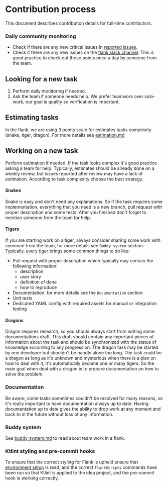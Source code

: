 # Contribution process
This document describes contribution details for full-time contributors.

### Daily community monitoring
* Check if there are any new critical issues in [reported issues](https://github.com/Flank/flank/issues).
* Check if there are any new issues on the [flank slack channel](https://firebase-community.slack.com/archives/C72V6UW8M).
This is good practice to check out those points once a day by someone from the team.

## Looking for a new task
1. Perform daily monitoring if needed.
2. Ask the team if someone needs help.
We prefer teamwork over solo-work, our goal is quality so verification is important.

## Estimating tasks
In the flank, we are using 3 points scale for estimates tasks complexity (snake, tiger, dragon).
For more details see [estimation.md](3_estimation.md)

## Working on a new task
Perform estimation if needed. If the task looks complex it's good practice asking a team for help.
Typically, estimates should be already done on a weekly review, but issues reported after review may have a lack of estimation.
According to task complexity choose the best strategy.

#### Snakes
Snake is easy and don't need any explanations. So if the task requires some implementation, everything that you need is a new branch,
pull request with proper description and some tests. After you finished don't forget to mention someone from the team for help.

#### Tigers
If you are starting work on a tiger, always consider sharing some work with someone from the team, for more details see `Buddy system` section.
Typically, every tiger brings some common things to do like:
* Pull request with proper description which typically may contain the following information:
    * description
    * user story
    * definition of done
    * how to reproduce
* Documentation. for more details see the `Documentation` section.
* Unit tests
* Dedicated YAML config with required assets for manual or integration testing

#### Dragons
Dragon requires research, so you should always start from writing some documentations draft.
This draft should contain any important pieces of information about the task and should be synchronized with the status of knowledge according to any progression.
The dragon task may be started by one developer but shouldn't be handle alone too long.
The task could be a dragon as long as it's unknown and mysterious when there is a plan on how to deal with it,
it's automatically become one or many tigers.
So the main goal when deal with a dragon is to prepare documentation on how to solve the problem.


### Documentation
Be aware, some tasks sometimes couldn't be resolved for many reasons, so it's really important to have documentation always up to date.
Having documentation up to date gives the ability to drop work at any moment and back to in the future without loss of any information.

### Buddy system
See [buddy_system.md](4_buddy_system.md) to read about team work in a flank.

### Ktlint styling and pre-commit hooks
To ensure that the correct styling for Flank is upheld ensure that [environment setup](1_environment_setup.md) is read, and the correct `flankScripts` commands have been run
so that Ktlint is applied to the idea project, and the pre-commit hook is working correctly.
